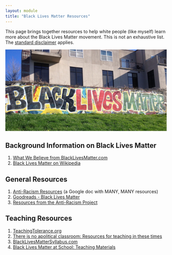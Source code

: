 ```yaml
---
layout: module
title: "Black Lives Matter Resources"
---
```

This page brings together resources to help white people (like myself) learn more about the Black Lives Matter movement. This is not an exhaustive list. The [standard disclaimer](/disclaimer.html) applies.

<img src="blmheader.jpg" alt="Image of graffiti saying Black Lives Matter" />

Background Information on Black Lives Matter
---
1.  [What We Believe from BlackLivesMatter.com](https://blacklivesmatter.com/what-we-believe/)
2.  [Black Lives Matter on Wikipedia](https://en.wikipedia.org/wiki/Black_Lives_Matter)

General Resources
---
1.  [Anti-Racism Resources](https://bit.ly/ANTIRACISMRESOURCES) (a Google doc with MANY, MANY resources)
2.  [Goodreads - Black Lives Matter](https://www.goodreads.com/genres/black-lives-matter)
3.  [Resources from the Anti-Racism Project](https://www.antiracismproject.org/resources)

Teaching Resources
---
1.  [TeachingTolerance.org](https://www.tolerance.org/the-moment/june-1-2020-black-lives-matter)
2.  [There is no apolitical classroom: Resources for teaching in these times](https://ncte.org/blog/2017/08/there-is-no-apolitical-classroom-resources-for-teaching-in-these-times/)
3.  [BlackLivesMatterSyllabus.com](http://blacklivesmattersyllabus.com/)
4.  [Black Lives Matter at School: Teaching Materials](https://blacklivesmatteratschool.com/teaching-materials/)
